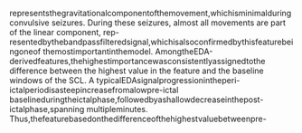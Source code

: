 representsthegravitationalcomponentofthemovement,whichisminimalduringconvulsive
seizures. During these seizures, almost all movements are part of the linear component, rep-
resentedbythebandpassfilteredsignal,whichisalsoconfirmedbythisfeaturebeingoneof
themostimportantinthemodel.
AmongtheEDA-derivedfeatures,thehighestimportancewasconsistentlyassignedtothe
difference between the highest value in the feature and the baseline windows of the SCL. A
typicalEDAsignalprogressionintheperi-ictalperiodisasteepincreasefromalowpre-ictal
baselineduringtheictalphase,followedbyashallowdecreaseinthepost-ictalphase,spanning
multipleminutes. Thus,thefeaturebasedonthedifferenceofthehighestvaluebetweenpre-